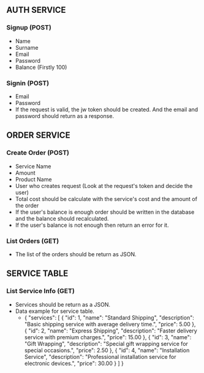 ## AUTH SERVICE
### Signup (POST)
  - Name
  - Surname
  - Email
  - Password
  - Balance (Firstly 100)
### Signin (POST)
  - Email
  - Password
  - If the request is valid, the jw token should be created. And the email and password should return as a response.
## ORDER SERVICE
### Create Order (POST)
  - Service Name
  - Amount
  - Product Name
  - User who creates request (Look at the request's token and decide the user)
  - Total cost should be calculate with the service's cost and the amount of the order
  - If the user's balance is enough order should be written in the database and the balance should recalculated.
  - If the user's balance is not enough then return an error for it.
### List Orders (GET)
  - The list of the orders should be return as JSON.
## SERVICE TABLE
### List Service Info (GET)
  - Services should be return as a JSON.
  - Data example for service table.
    - {
           "services": [
               {
                   "id": 1,
                   "name": "Standard Shipping",
                   "description": "Basic shipping service with average delivery time.",
                   "price": 5.00
               },
               {
                   "id": 2,
                   "name": "Express Shipping",
                   "description": "Faster delivery service with premium charges.",
                   "price": 15.00
               },
               {
                   "id": 3,
                   "name": "Gift Wrapping",
                   "description": "Special gift wrapping service for special occasions.",
                   "price": 2.50
               },
               {
                   "id": 4,
                   "name": "Installation Service",
                   "description": "Professional installation service for electronic devices.",
                   "price": 30.00
               }
           ]
       }